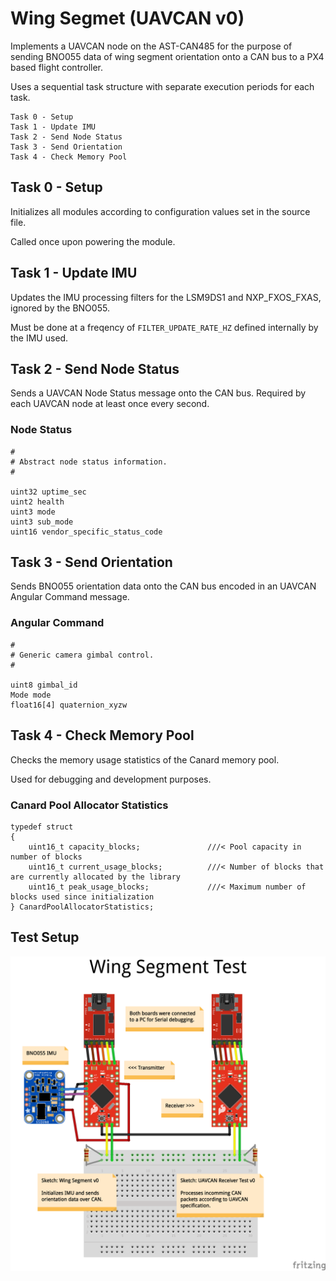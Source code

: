 # Wing Segmet (UAVCAN v0)

Implements a UAVCAN node on the AST-CAN485 for the purpose of sending BNO055 data of wing segment orientation onto a CAN bus to a PX4 based flight controller.

Uses a sequential task structure with separate execution periods for each task.

    Task 0 - Setup
    Task 1 - Update IMU
    Task 2 - Send Node Status
    Task 3 - Send Orientation
    Task 4 - Check Memory Pool

## Task 0 - Setup

Initializes all modules according to configuration values set in the source file. 

Called once upon powering the module.

## Task 1 - Update IMU

Updates the IMU processing filters for the LSM9DS1 and NXP_FXOS_FXAS, ignored by the BNO055. 

Must be done at a freqency of `FILTER_UPDATE_RATE_HZ` defined internally by the IMU used.

## Task 2 - Send Node Status

Sends a UAVCAN Node Status message onto the CAN bus. Required by each UAVCAN node at least once every second.

### Node Status

```
#
# Abstract node status information.
#

uint32 uptime_sec
uint2 health
uint3 mode
uint3 sub_mode
uint16 vendor_specific_status_code
```

## Task 3 - Send Orientation

Sends BNO055 orientation data onto the CAN bus encoded in an UAVCAN Angular Command message.

### Angular Command

```
#
# Generic camera gimbal control.
#

uint8 gimbal_id
Mode mode
float16[4] quaternion_xyzw
```

## Task 4 - Check Memory Pool

Checks the memory usage statistics of the Canard memory pool. 

Used for debugging and development purposes.

### Canard Pool Allocator Statistics
```
typedef struct
{
    uint16_t capacity_blocks;               ///< Pool capacity in number of blocks
    uint16_t current_usage_blocks;          ///< Number of blocks that are currently allocated by the library
    uint16_t peak_usage_blocks;             ///< Maximum number of blocks used since initialization
} CanardPoolAllocatorStatistics;
```

## Test Setup

![Image](Wing-Segment-v0-Test.png)
